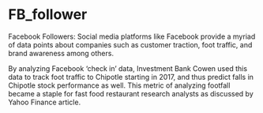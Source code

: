 # FB_follower

Facebook Followers:
Social media platforms like Facebook provide a myriad of data points about companies such as customer traction, foot traffic, and brand awareness among others.
 
By analyzing Facebook ‘check in’ data, Investment Bank Cowen used this data to track foot traffic to Chipotle starting in 2017, and thus predict falls in Chipotle stock performance as well. This metric of analyzing footfall became a staple for fast food restaurant research analysts as discussed by Yahoo Finance article.
